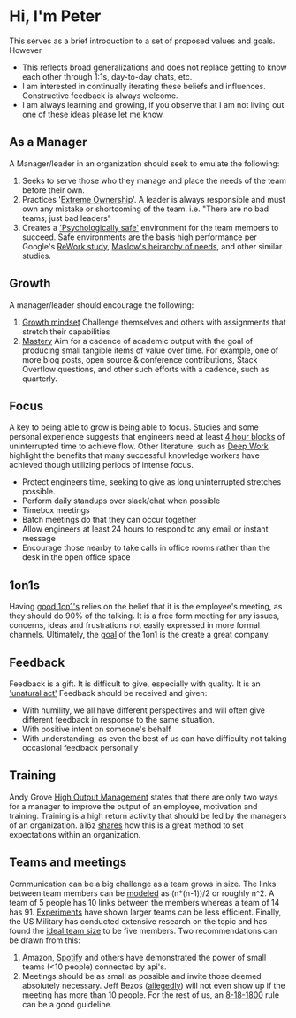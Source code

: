 # Hi, I'm Peter

This serves as a brief introduction to a set of proposed values and goals. However

* This reflects broad generalizations and does not replace getting to know each other through 1:1s, day-to-day chats, etc.
* I am interested in continually iterating these beliefs and influences. Constructive feedback is always welcome.
* I am always learning and growing, if you observe that I am not living out one of these ideas please let me know. 

## As a Manager

A Manager/leader in an organization should seek to emulate the following:

1. Seeks to serve those who they manage and place the needs of the team before their own.
2. Practices '[Extreme Ownership](https://www.amazon.com/Extreme-Ownership-U-S-Navy-SEALs-ebook/dp/B00VE4Y0Z2)'. A leader is always responsible and must own any mistake or shortcoming of the team. i.e. "There are no bad teams; just bad leaders"
3. Creates a ['Psychologically safe'](https://www.youtube.com/watch?v=y6YbAvEtS8k) environment for the team members to succeed. Safe environments are the basis high performance per Google's [ReWork study](https://rework.withgoogle.com/blog/five-keys-to-a-successful-google-team/), [Maslow's heirarchy of needs](https://en.wikipedia.org/wiki/Maslow%27s_hierarchy_of_needs), and other similar studies.

## Growth

A manager/leader should encourage the following:

1. [Growth mindset](https://www.brainpickings.org/2014/01/29/carol-dweck-mindset/) Challenge themselves and others with assignments that stretch their capabilities
2. [Mastery](https://en.wikipedia.org/wiki/Drive:_The_Surprising_Truth_About_What_Motivates_Us) Aim for a cadence of academic output with the goal of producing small tangible items of value over time. For example, one of more blog posts, open source & conference contributions, Stack Overflow questions, and other such efforts with a cadence, such as quarterly.  
## Focus

A key to being able to grow is being able to focus. Studies and some personal experience suggests that engineers need at least [4 hour blocks](https://chase-seibert.github.io/blog/2017/04/14/engineering-meeting-strategies.html) of uninterrupted time to achieve flow. Other literature, such as [Deep Work](https://www.amazon.com/Deep-Work-Focused-Success-Distracted/dp/1455586692/ref=sr_1_1?ie=UTF8&qid=1527856567&sr=8-1&keywords=deep+work+cal) highlight the benefits that many successful knowledge workers have achieved though utilizing periods of intense focus. 

* Protect engineers time, seeking to give as long uninterrupted stretches possible. 
* Perform daily standups over slack/chat when possible
* Timebox meetings
* Batch meetings do that they can occur together
* Allow engineers at least 24 hours to respond to any email or instant message
* Encourage those nearby to take calls in office rooms rather than the desk in the open office space

## 1on1s

Having [good 1on1's](https://a16z.com/2012/08/30/one-on-one/) relies on the belief that it is the employee's meeting, as they should do 90% of the talking. It is a free form meeting for any issues, concerns, ideas and frustrations not easily expressed in more formal channels. Ultimately, the [goal](https://a16z.com/2012/08/18/a-good-place-to-work/) of the 1on1 is the create a great company. 

## Feedback

Feedback is a gift. It is difficult to give, especially with quality. It is an ['unatural act'](https://www.radicalcandor.com/about-radical-candor/) Feedback should be received and given:

* With humility, we all have different perspectives and will often give different feedback in response to the same situation.
* With positive intent on someone's behalf
* With understanding, as even the best of us can have difficulty not taking occasional feedback personally

## Training

Andy Grove [High Output Management](https://www.amazon.com/High-Output-Management-Andrew-Grove-ebook/dp/B015VACHOK/ref=sr_1_1?ie=UTF8&qid=1526430507&sr=8-1&keywords=high+output+management) states that there are only two ways for a manager to improve the output of an employee, motivation and training. Training is a high return activity that should be led by the managers of an organization. a16z [shares](https://a16z.com/2010/05/14/why-startups-should-train-their-people/) how this is a great method to set expectations within an organization.

## Teams and meetings

Communication can be a big challenge as a team grows in size. The links between team members can be [modeled](http://blog.idonethis.com/two-pizza-team/) as (n*(n-1))/2 or roughly n^2. A team of 5 people has 10 links between the members whereas a team of 14 has 91. [Experiments](http://www.opim.wharton.upenn.edu/~kmilkman/2012_OBHDPb.pdf) have shown larger teams can be less efficient. Finally, the US Military has conducted extensive research on the topic and has found the [ideal team size](https://www.amazon.com/Team-Teams-Rules-Engagement-Complex/dp/1591847486) to be five members. Two recommendations can be drawn from this:

1. Amazon, [Spotify](http://www.full-stackagile.com/2016/02/14/team-organisation-squads-chapters-tribes-and-guilds/) and others have demonstrated the power of small teams (<10 people) connected by api's.
2. Meetings should be as small as possible and invite those deemed absolutely necessary. Jeff Bezos ([allegedly](https://www.cnbc.com/2017/08/16/how-jeff-bezos-two-pizza-rule-can-lead-to-more-productive-meetings.html)) will not even show up if the meeting has more than 10 people. For the rest of us, an [8-18-1800](https://hbr.org/2015/03/how-to-know-if-there-are-too-many-people-in-your-meeting) rule can be a good guideline.
